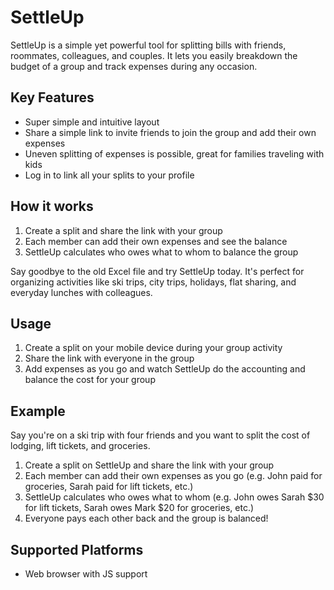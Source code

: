 # SettleUp

SettleUp is a simple yet powerful tool for splitting bills with friends, roommates, colleagues, and couples. It lets you easily breakdown the budget of a group and track expenses during any occasion.

## Key Features
- Super simple and intuitive layout
- Share a simple link to invite friends to join the group and add their own expenses
- Uneven splitting of expenses is possible, great for families traveling with kids
- Log in to link all your splits to your profile

## How it works
1. Create a split and share the link with your group
2. Each member can add their own expenses and see the balance
3. SettleUp calculates who owes what to whom to balance the group

Say goodbye to the old Excel file and try SettleUp today. It's perfect for organizing activities like ski trips, city trips, holidays, flat sharing, and everyday lunches with colleagues. 

## Usage
1. Create a split on your mobile device during your group activity
2. Share the link with everyone in the group
3. Add expenses as you go and watch SettleUp do the accounting and balance the cost for your group

## Example
Say you're on a ski trip with four friends and you want to split the cost of lodging, lift tickets, and groceries. 
1. Create a split on SettleUp and share the link with your group
2. Each member can add their own expenses as you go (e.g. John paid for groceries, Sarah paid for lift tickets, etc.)
3. SettleUp calculates who owes what to whom (e.g. John owes Sarah $30 for lift tickets, Sarah owes Mark $20 for groceries, etc.)
4. Everyone pays each other back and the group is balanced!

## Supported Platforms
- Web browser with JS support
